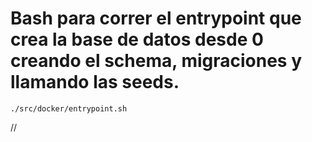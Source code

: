# Bash para correr el entrypoint que crea la base de datos desde 0 creando el schema, migraciones y llamando las seeds.
 `./src/docker/entrypoint.sh`

 //